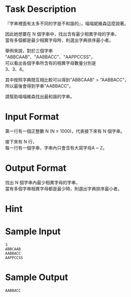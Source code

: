 # Task Description
『字串裡面有太多不同的字是不和諧的』，喵喵妮維森這麼說著。

因此她想要在 N 個字串中，找出含有最少相異字母的字串，  
當有多個都是最少相異字母時，則選出字典排序最小者。

舉例來說，對於三個字串  
"ABBCAAB"、"AABBACC"、"AAPPCCSS"，  
可以看出各個字串所含有的相異字母數量分別是  
3、3、4。

其中按照字典間互相比較可以得到"ABBCAAB" \> "AABBACC"，  
所以最後會得到字串"AABBACC"。

請幫助喵喵維森找出最和諧的字串。
# Input Format
第一行有一個正整數 N (N ≤ 1000)，代表接下來有 N 個字串。

接下來有 N 行，  
每一行有一個字串，字串內只會含有大寫字母A \~ Z。
# Output Format
找出 N 個字串內最少相異字母的字串，  
當有多個字串相異字母都是最少時，則選出字典排序最小者。
# Hint

# Sample Input
```
3
ABBCAAB
AABBACC
AAPPCCSS
```
# Sample Output
```
AABBACC
```

